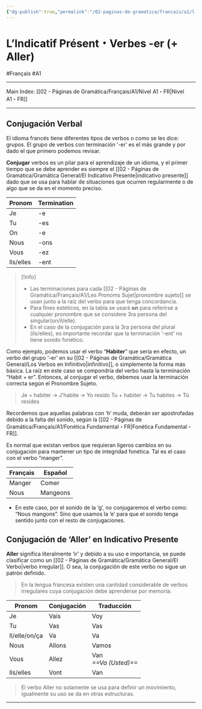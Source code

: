 ```yaml
---
{"dg-publish":true,"permalink":"/02-paginas-de-gramatica/francais/a1/l-indicatif-present-verbes-er-aller/"}
---
```


# L’Indicatif Présent・Verbes -er (+ Aller)
#Français #A1
___
Main Index: [[02 - Páginas de Gramática/Français/A1/Nivel A1・FR\|Nivel A1・FR]]
___
## Conjugación Verbal
El idioma francés tiene diferentes tipos de verbos o como se les dice: grupos. 
El grupo de verbos con terminación ‘-er’ es el más grande y por dado el que primero podemos revisar.

**Conjugar** verbos es un pilar para el aprendizaje de un idioma, y el primer tiempo que se debe aprender es siempre el [[02 - Páginas de Gramática/Gramática General/El Indicativo Presente\|indicativo presente]] dado que se usa para hablar de situaciones que ocurren regularmente o de algo que se da en el momento preciso.

| Pronom    | Termination |
| --------- | ----------- |
| Je        | -e          |
| Tu        | -es         |
| On        | -e          |
| Nous      | -ons        |
| Vous      | -ez         |
| Ils/elles | -ent        |

> [!info] 
> - Las terminaciones para cada [[02 - Páginas de Gramática/Français/A1/Les Pronoms Sujet\|pronombre sujeto]] se usan junto a la raíz del verbo para que tenga concordancia.
> - Para fines estéticos, en la tabla se usará **on** para referirse a cualquier pronombre que se considere 3ra persona del singular(on/il/elle).
> - En el caso de la conjugación para la 3ra persona del plural (ils/elles), es importante recordar que la terminación ‘-ent’ no tiene sonido fonético.

Como ejemplo, podemos usar el verbo “**Habiter**” que sería en efecto, un verbo del grupo ‘-er’ en su [[02 - Páginas de Gramática/Gramática General/Los Verbos en Infinitivo\|infinitivo]], o simplemente la forma más básica.
La raíz en este caso se compondría del verbo hasta la terminación “Habit + er”. Entonces, al conjugar el verbo, debemos usar la terminación correcta según el Pronombre Sujeto.
> Je + habiter → J’habite → Yo resido
> Tu + habiter → Tu habites → Tú resides

Recordemos que aquellas palabras con ‘h’ muda, deberán ser apostrofadas debido a la falta del sonido, según la [[02 - Páginas de Gramática/Français/A1/Fonética Fundamental・FR\|Fonética Fundamental・FR]].

Es normal que existan verbos que requieran ligeros cambios en su conjugación para mantener un tipo de integridad fonética. Tal es el caso con el verbo “manger”.

| Français | Español  |
| -------- | -------- |
| Manger   | Comer    |
| Nous     | Mangeons |
- En este caso, por el sonido de la ‘g’, no conjugaremos el verbo como: “Nous mangons”. Sino que usamos la ‘e’ para que el sonido tenga sentido junto con el resto de conjugaciones.

## Conjugación de ‘Aller’ en Indicativo Presente
**Aller** significa literalmente ‘ir’ y debido a su uso e importancia, se puede clasificar como un [[02 - Páginas de Gramática/Gramática General/El Verbo\|verbo irregular]]. O sea, la conjugación de este verbo no sigue un patrón definido.
>En la lengua francesa existen una cantidad considerable de verbos irregulares cuya conjugación debe aprenderse por memoria.

| Pronom        | Conjugación | Traducción                  |
| ------------- | ----------- | --------------------------- |
| Je            | Vais        | Voy                         |
| Tu            | Vas         | Vas                         |
| Il/elle/on/ça | Va          | Va                          |
| Nous          | Allons      | Vamos                       |
| Vous          | Allez       | Van    <br>_==Va (Usted)==_ |
| Ils/elles     | Vont        | Van                         |
> El verbo Aller no solamente se usa para definir un movimiento, igualmente su uso se da en otras estructuras.

___